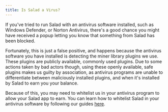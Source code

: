 ```yaml
---
title: Is Salad a Virus?
---
```


If you've tried to run Salad with an antivirus software installed, such as Windows Defender, or Norton Antivirus,
there's a good chance you might have received a popup letting you know that something from Salad has been blocked.

Fortunately, this is just a false positive, and happens because the antivirus software you have installed is detecting
the miner library plugins we use. These plugins are publicly available, commonly used plugins. Due to some actions taken
by bad actors though, using these openly available, safe plugins makes us guilty by association, as antivirus programs
are unable to differentiate between maliciously installed plugins, and when it's installed by Salad to earn you your
balance.

Because of this, you may need to whitelist us in your antivirus program to allow your Salad app to earn. You can learn
how to whitelist Salad in your antivirus software by following our guides [here](/docs/troubleshooting/antivirus/).
